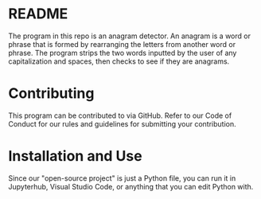 # README

The program in this repo is an anagram detector. An anagram is a word or phrase that is formed by rearranging the letters from another word or phrase. The program strips the two words inputted by the user of any capitalization and spaces, then checks to see if they are anagrams.

# Contributing

This program can be contributed to via GitHub. Refer to our Code of Conduct for our rules and guidelines for submitting your contribution.

# Installation and Use

Since our "open-source project" is just a Python file, you can run it in Jupyterhub, Visual Studio Code, or anything that you can edit Python with.